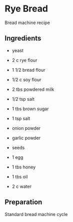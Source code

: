 # Rye Bread

Bread machine recipe

## Ingredients

- yeast
- 2 c rye flour
- 1 1/2 bread flour
- 1/2 c soy flour
- 2 tbs powdered milk
- 1/2 tsp salt
- 1 tbs brown sugar
- 1 tsp salt
- onion powder
- garlic powder
- seeds

- 1 egg
- 1 tbs honey
- 1 tbs oil
- 2 c water

## Preparation

Standard bread machine cycle
